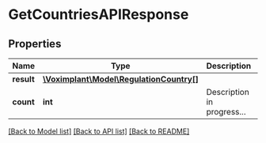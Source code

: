# GetCountriesAPIResponse

## Properties
Name | Type | Description | Notes
------------ | ------------- | ------------- | -------------
**result** | [**\Voximplant\Model\RegulationCountry[]**](RegulationCountry.md) |  | [optional] 
**count** | **int** | Description in progress... | [optional] 

[[Back to Model list]](../README.md#documentation-for-models) [[Back to API list]](../README.md#documentation-for-api-endpoints) [[Back to README]](../README.md)


